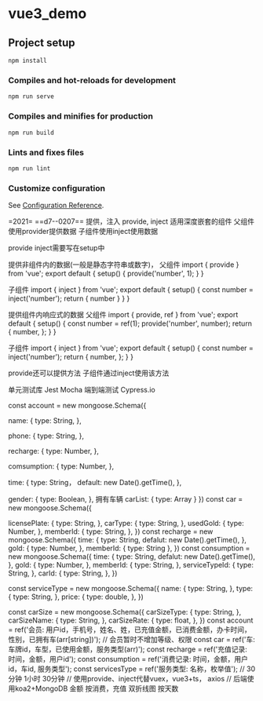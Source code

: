# vue3_demo

## Project setup
```
npm install
```

### Compiles and hot-reloads for development
```
npm run serve
```

### Compiles and minifies for production
```
npm run build
```

### Lints and fixes files
```
npm run lint
```

### Customize configuration
See [Configuration Reference](https://cli.vuejs.org/config/).

=2021=
==d7--0207==
提供，注入
provide, inject
适用深度嵌套的组件
父组件使用provider提供数据
子组件使用inject使用数据

provide inject需要写在setup中

提供非组件内的数据(一般是静态字符串或数字)，
父组件
import { provide } from 'vue';
export default {
  setup() {
    provide('number', 1);
  }
}

子组件
import { inject } from 'vue';
export default {
  setup() {
    const number = inject('number');
    return {
      number
    }
  }
}

提供组件内响应式的数据
父组件
import { provide, ref } from 'vue';
export default {
  setup() {
    const number = ref(1);
    provide('number', number);
    return {
      number,
    };
  }
}

子组件
import { inject } from 'vue';
export default {
  setup() {
    const number = inject('number');
    return {
      number,
    };
  }
}

provide还可以提供方法 子组件通过inject使用该方法

单元测试库 Jest Mocha
端到端测试 Cypress.io


const account = new mongoose.Schema({
  <!-- 姓名 -->
  name: {
    type: String,
  },
  <!-- 手机号 -->
  phone: {
    type: String,
  },
  <!-- 充值金额 -->
  recharge: {
    type: Number,
  },
  <!-- 消费金额 -->
  comsumption: {
    type: Number,
  },
  <!-- 注册时间 -->
  time: {
    type: String，
    default: new Date().getTime(),
  },
  <!-- 性别 -->
  gender: {
    type: Boolean,
    <!-- 0: 女，1: 男 -->
  },
  拥有车辆
  carList: {
    type: Array
  }
})
const car = new mongoose.Schema({
  <!-- 车牌 -->
  licensePlate: {
    type: String,
  },
  carType: {
    type: String,
  },
  usedGold: {
    type: Number,
  },
  memberId: {
    type: String,
  },
})
const recharge = new mongoose.Schema({
  time: {
    type: String,
    defalut: new Date().getTime(),
  },
  gold: {
    type: Number,
  },
  memberId: {
    type: String
  },
})
const consumption =  new mongoose.Schema({
  time: {
    type: String,
    defalut: new Date().getTime(),
  },
  gold: {
    type: Number,
  },
  memberId: {
    type: String,
  },
  serviceTypeId: {
    type: String,
  },
  carId: {
    type: String,
  },
})
<!-- 服务类型 -->
const serviceType = new mongoose.Schema({
  name: {
    type: String,
  },
  type: {
    type: String,
  },
  price: {
    type: double,
  },
})
<!-- 车辆类型 轿车 越野 suv -->
const carSize = new mongoose.Schema({
  carSizeType: {
    type: String,
  },
  carSizeName: {
    type: String,
  },
  carSizeRate: {
    type: float,
  },
})
const account = ref('会员: 用户id，手机号，姓名、姓，已充值金额，已消费金额，办卡时间，性别，已拥有车(arr[string])');
// 会员暂时不增加等级、权限
const car = ref('车: 车牌id，车型，已使用金额，服务类型(arr)');
const recharge = ref('充值记录: 时间，金额，用户id');
const consumption = ref('消费记录: 时间，金额，用户id，车id, 服务类型');
const servicesType = ref('服务类型: 名称，枚举值');
// 30分钟 1小时 30分钟
// 使用provide、inject代替vuex，vue3+ts， axios
// 后端使用koa2+MongoDB
金额 按消费，充值 双折线图
按天数